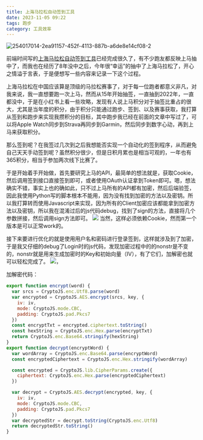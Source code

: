 ```yaml
---
title: 上海马拉松自动签到工具
date: 2023-11-05 09:22
tags: 跑步
category: 工具效率
---
```


![254017014-2ea91157-452f-4113-887b-a6de8e14cf08-2](https://github.com/zhaohongxuan/shangma_auto_sign/assets/8613196/702b57e1-eb15-4acb-b0ab-8cab448c6003)

前端时间写的[上海马拉松自动签到工具](https://github.com/zhaohongxuan/shangma_auto_sign)已经完成很久了，有不少跑友都反映上马抽中了，而我也在经历了8年没中之后，今年很“幸运”的抽中了上海马拉松了，开心之情溢于言表，于是便想写一些内容来记录一下这个过程。

<!-- more-->

上海马拉松在中国应该算是顶级的马拉松赛事了，对于每一位跑者都意义非凡，对我来说，我一直想要跑一次上马，然而从15年开始抽签，一直抽到2022年，一直都没中，于是在小红书上看一些攻略，发现有人说上马积分对于抽签比重占的很大，尤其是当年度的积分，由于积分只能通过跑步、签到、以及赛事获取，我打算从签到和跑步来实现我攒积分的目标，其中跑步我已经在前面的文章中写过了，可以将Apple Watch同步到Strava再同步到Garmin，然后同步到数字心动，再到上马来获取积分。


那么签到呢？在我签过几次到之后我想能否实现一个自动化的签到程序，从而避免自己天天手动签到呢？虽然积分很少，但是日积月累也是相当可观的，一年也有365积分，相当于参加两次线下比赛了。

于是开始着手开始做，首先要研究上马的API，最简单的想法就是，获取Cookie，然后调用签到接口直接签到即可，或者使用OAuth认证拿到Token即可。嗯，想法确实不错，事实上也的确如此，只不过上马所有的API都有加密，然后后端验签，因此我使用Python写的脚本根本不能用，因为没有找到加密的方法以及密钥。所以我打算转而使用Javascript来实现，因为所有的Client加密应该都能拿到加密方法以及密钥，所以我在混淆过后的js代码debug，找到了sign的方法，直接将几个参数拼接，然后调用sign方法即可。
![](https://cdn.jsdelivr.net/gh/zhaohongxuan/picgo@master/202311152244882.png)
当然，这样必须依赖Cookie，然而第一个版本是可以正常work的。

接下来要进行优化的就是使用用户名和密码进行登录签到，这样就涉及到了加密，于是我又仔细的debug了Login时的js代码，发现加密过程中的的nonstr是不变的，nonstr就是用来生成加密时的Key和初始向量（IV），有了它们，加解密也就可以轻松完成了。
![](https://cdn.jsdelivr.net/gh/zhaohongxuan/picgo@master/202311152250830.png)，

加解密代码：

```js
export function encrypt(word) {
  var srcs = CryptoJS.enc.Utf8.parse(word)
  var encrypted = CryptoJS.AES.encrypt(srcs, key, {
    iv: iv,
    mode: CryptoJS.mode.CBC,
    padding: CryptoJS.pad.Pkcs7
  })
  const encryptTxt = encrypted.ciphertext.toString()
  const hexString = CryptoJS.enc.Hex.parse(encryptTxt)
  return CryptoJS.enc.Base64.stringify(hexString)
}
export function decrypt(encryptWord) {
  var wordArray = CryptoJS.enc.Base64.parse(encryptWord)
  const encryptedCiphertext = CryptoJS.enc.Hex.stringify(wordArray)

  const encrypted = CryptoJS.lib.CipherParams.create({
    ciphertext: CryptoJS.enc.Hex.parse(encryptedCiphertext)
  })

  var decrypt = CryptoJS.AES.decrypt(encrypted, key, {
    iv: iv,
    mode: CryptoJS.mode.CBC,
    padding: CryptoJS.pad.Pkcs7
  })
  var decryptedStr = decrypt.toString(CryptoJS.enc.Utf8)
  return decryptedStr.toString()
}
```
